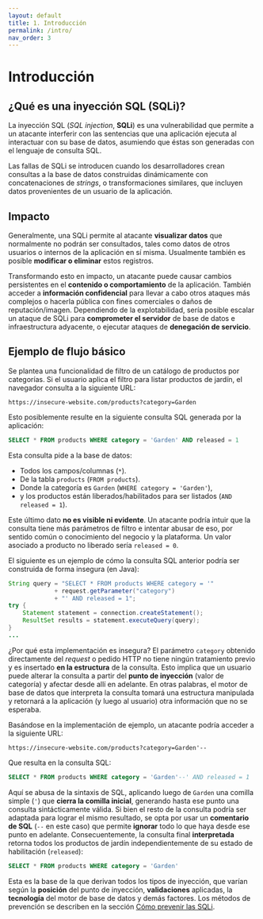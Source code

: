 ```yaml
---
layout: default
title: 1. Introducción
permalink: /intro/
nav_order: 3
---
```


# Introducción

## ¿Qué es una inyección SQL (SQLi)?

La inyección SQL (*SQL injection*, **SQLi**) es una vulnerabilidad que permite a un atacante interferir con las sentencias que una aplicación ejecuta al interactuar con su base de datos, asumiendo que éstas son generadas con el lenguaje de consulta SQL. 

Las fallas de SQLi se introducen cuando los desarrolladores crean consultas a la base de datos construidas dinámicamente con concatenaciones de *strings*, o transformaciones similares, que incluyen datos provenientes de un usuario de la aplicación.

## Impacto

Generalmente, una SQLi permite al atacante **visualizar datos** que normalmente no podrán ser consultados, tales como datos de otros usuarios o internos de la aplicación en sí misma. Usualmente también es posible **modificar o eliminar** estos registros.

Transformando esto en impacto, un atacante puede causar cambios persistentes en el **contenido o comportamiento** de la aplicación. También acceder a **información confidencial** para llevar a cabo otros ataques más complejos o hacerla pública con fines comerciales o daños de reputación/imagen. Dependiendo de la explotabilidad, sería posible escalar un ataque de SQLi para **comprometer el servidor** de base de datos e infraestructura adyacente, o ejecutar ataques de **denegación de servicio**.

## Ejemplo de flujo básico

Se plantea una funcionalidad de filtro de un catálogo de productos por categorías. Si el usuario aplica el filtro para listar productos de jardín, el navegador consulta a la siguiente URL:

```
https://insecure-website.com/products?category=Garden
```

Esto posiblemente resulte en la siguiente consulta SQL generada por la aplicación:

```sql
SELECT * FROM products WHERE category = 'Garden' AND released = 1
```

Esta consulta pide a la base de datos:
- Todos los campos/columnas (`*`).
- De la tabla `products` (`FROM products`).
- Donde la categoría es `Garden` (`WHERE category = 'Garden'`),
- y los productos están liberados/habilitados para ser listados (`AND released = 1`).

Este último dato **no es visible ni evidente**. Un atacante podría intuir que la consulta tiene más parámetros de filtro e intentar abusar de eso, por sentido común o conocimiento del negocio y la plataforma. Un valor asociado a producto no liberado sería `released = 0`.

El siguiente es un ejemplo de cómo la consulta SQL anterior podría ser construida de forma insegura (en Java):

```java
String query = "SELECT * FROM products WHERE category = '"
             + request.getParameter("category")
             + "' AND released = 1";
try {
    Statement statement = connection.createStatement();
    ResultSet results = statement.executeQuery(query);
}
...
```

¿Por qué esta implementación es insegura? El parámetro `category` obtenido directamente del *request* o pedido HTTP no tiene ningún tratamiento previo y es insertado **en la estructura** de la consulta. Esto implica que un usuario puede alterar la consulta a partir del **punto de inyección** (valor de categoría) y afectar desde allí en adelante. En otras palabras, el motor de base de datos que interpreta la consulta tomará una estructura manipulada y retornará a la aplicación (y luego al usuario) otra información que no se esperaba.

Basándose en la implementación de ejemplo, un atacante podría acceder a la siguiente URL:

```
https://insecure-website.com/products?category=Garden'--
```

Que resulta en la consulta SQL:

```sql
SELECT * FROM products WHERE category = 'Garden'--' AND released = 1
```

Aquí se abusa de la sintaxis de SQL, aplicando luego de `Garden` una comilla simple (`'`) que **cierra la comilla inicial**, generando hasta ese punto una consulta sintácticamente válida. Si bien el resto de la consulta podría ser adaptada para lograr el mismo resultado, se opta por usar un **comentario de SQL** (`--` en este caso) que permite **ignorar** todo lo que haya desde ese punto en adelante. Consecuentemente, la consulta final **interpretada** retorna todos los productos de jardín independientemente de su estado de habilitación (`released`):

```sql
SELECT * FROM products WHERE category = 'Garden'
```

Esta es la base de la que derivan todos los tipos de inyección, que varían según la **posición** del punto de inyección, **validaciones** aplicadas, la **tecnología** del motor de base de datos y demás factores. Los métodos de prevención se describen en la sección [Cómo prevenir las SQLi](/prevention).


